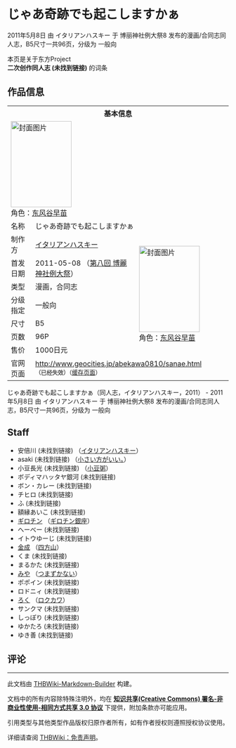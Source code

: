 # じゃあ奇跡でも起こしますかぁ

<!-- source html: G:\repos\THBWiki-Markdown-Builder\THBWikiMarkdown\Temp\main\7\75\ns0%3A%E3%81%98%E3%82%83%E3%81%82%E5%A5%87%E8%B7%A1%E3%81%A7%E3%82%82%E8%B5%B7%E3%81%93%E3%81%97%E3%81%BE%E3%81%99%E3%81%8B%E3%81%81.html -->

2011年5月8日 由 イタリアンハスキー 于 博丽神社例大祭8 发布的漫画/合同志同人志，B5尺寸一共96页，分级为 一般向

本页是关于东方Project  
 **二次创作同人志 (未找到链接)** 的词条

## 作品信息

<table><tbody><tr><th colspan="3">基本信息</th></tr><tr><td class="cover-artwork-mobile" colspan="2"><a href="./文件-じゃあ奇跡でも起こしますかぁ封面.jpg.md" class="image" title="封面图片"><img alt="封面图片" src="https://upload.thwiki.cc/thumb/0/02/%E3%81%98%E3%82%83%E3%81%82%E5%A5%87%E8%B7%A1%E3%81%A7%E3%82%82%E8%B5%B7%E3%81%93%E3%81%97%E3%81%BE%E3%81%99%E3%81%8B%E3%81%81%E5%B0%81%E9%9D%A2.jpg/138px-%E3%81%98%E3%82%83%E3%81%82%E5%A5%87%E8%B7%A1%E3%81%A7%E3%82%82%E8%B5%B7%E3%81%93%E3%81%97%E3%81%BE%E3%81%99%E3%81%8B%E3%81%81%E5%B0%81%E9%9D%A2.jpg" decoding="async" loading="lazy" width="138" height="196" srcset="https://upload.thwiki.cc/thumb/0/02/%E3%81%98%E3%82%83%E3%81%82%E5%A5%87%E8%B7%A1%E3%81%A7%E3%82%82%E8%B5%B7%E3%81%93%E3%81%97%E3%81%BE%E3%81%99%E3%81%8B%E3%81%81%E5%B0%81%E9%9D%A2.jpg/207px-%E3%81%98%E3%82%83%E3%81%82%E5%A5%87%E8%B7%A1%E3%81%A7%E3%82%82%E8%B5%B7%E3%81%93%E3%81%97%E3%81%BE%E3%81%99%E3%81%8B%E3%81%81%E5%B0%81%E9%9D%A2.jpg 1.5x, https://upload.thwiki.cc/thumb/0/02/%E3%81%98%E3%82%83%E3%81%82%E5%A5%87%E8%B7%A1%E3%81%A7%E3%82%82%E8%B5%B7%E3%81%93%E3%81%97%E3%81%BE%E3%81%99%E3%81%8B%E3%81%81%E5%B0%81%E9%9D%A2.jpg/276px-%E3%81%98%E3%82%83%E3%81%82%E5%A5%87%E8%B7%A1%E3%81%A7%E3%82%82%E8%B5%B7%E3%81%93%E3%81%97%E3%81%BE%E3%81%99%E3%81%8B%E3%81%81%E5%B0%81%E9%9D%A2.jpg 2x" data-file-width="282" data-file-height="400"></a><div class="cover-char">角色：<a href="./东风谷早苗.md" title="东风谷早苗">东风谷早苗</a></div></td>
</tr><tr><td class="label">名称</td><td colspan="2"> じゃあ奇跡でも起こしますかぁ </td></tr><tr><td class="label">制作方</td><td><a href="./イタリアンハスキー.md" title="イタリアンハスキー">イタリアンハスキー</a></td><td class="cover-artwork" rowspan="7" style="min-width:196px;"><a href="./文件-じゃあ奇跡でも起こしますかぁ封面.jpg.md" class="image" title="封面图片"><img alt="封面图片" src="https://upload.thwiki.cc/thumb/0/02/%E3%81%98%E3%82%83%E3%81%82%E5%A5%87%E8%B7%A1%E3%81%A7%E3%82%82%E8%B5%B7%E3%81%93%E3%81%97%E3%81%BE%E3%81%99%E3%81%8B%E3%81%81%E5%B0%81%E9%9D%A2.jpg/138px-%E3%81%98%E3%82%83%E3%81%82%E5%A5%87%E8%B7%A1%E3%81%A7%E3%82%82%E8%B5%B7%E3%81%93%E3%81%97%E3%81%BE%E3%81%99%E3%81%8B%E3%81%81%E5%B0%81%E9%9D%A2.jpg" decoding="async" loading="lazy" width="138" height="196" srcset="https://upload.thwiki.cc/thumb/0/02/%E3%81%98%E3%82%83%E3%81%82%E5%A5%87%E8%B7%A1%E3%81%A7%E3%82%82%E8%B5%B7%E3%81%93%E3%81%97%E3%81%BE%E3%81%99%E3%81%8B%E3%81%81%E5%B0%81%E9%9D%A2.jpg/207px-%E3%81%98%E3%82%83%E3%81%82%E5%A5%87%E8%B7%A1%E3%81%A7%E3%82%82%E8%B5%B7%E3%81%93%E3%81%97%E3%81%BE%E3%81%99%E3%81%8B%E3%81%81%E5%B0%81%E9%9D%A2.jpg 1.5x, https://upload.thwiki.cc/thumb/0/02/%E3%81%98%E3%82%83%E3%81%82%E5%A5%87%E8%B7%A1%E3%81%A7%E3%82%82%E8%B5%B7%E3%81%93%E3%81%97%E3%81%BE%E3%81%99%E3%81%8B%E3%81%81%E5%B0%81%E9%9D%A2.jpg/276px-%E3%81%98%E3%82%83%E3%81%82%E5%A5%87%E8%B7%A1%E3%81%A7%E3%82%82%E8%B5%B7%E3%81%93%E3%81%97%E3%81%BE%E3%81%99%E3%81%8B%E3%81%81%E5%B0%81%E9%9D%A2.jpg 2x" data-file-width="282" data-file-height="400"></a><div class="cover-char">角色：<a href="./东风谷早苗.md" title="东风谷早苗">东风谷早苗</a></div></td>
</tr><tr><td class="label">首发日期</td><td>2011-05-08&#160;（<a href="/展会作品列表?e=%E5%8D%9A%E4%B8%BD%E7%A5%9E%E7%A4%BE%E4%BE%8B%E5%A4%A7%E7%A5%AD%238">第八回 博麗神社例大祭</a>）</td></tr><tr><td class="label">类型</td><td>漫画，合同志</td></tr><tr><td class="label">分级指定</td><td>一般向</td></tr><tr><td class="label">尺寸</td><td>B5</td></tr><tr><td class="label">页数</td><td>96P</td></tr><tr><td class="label">售价</td><td>1000日元</td></tr>
<tr><td class="label">官网页面</td><td colspan="2"><a rel="nofollow" class="external free" href="http://www.geocities.jp/abekawa0810/sanae.html">http://www.geocities.jp/abekawa0810/sanae.html</a><br><span style="font-family: sans-serif; cursor: default; color:#555; font-size: 0.8em; bottom: 0.1em; font-weight: bold;" title="连接到已经失效网页">（已经失效）</span><small>（<a rel="nofollow" class="external text" href="https://web.archive.org/web/20150514101803/http://www.geocities.jp/abekawa0810/sanae.html">缓存页面</a>）</small></td></tr></tbody></table>

じゃあ奇跡でも起こしますかぁ（同人志，イタリアンハスキー，2011） - 2011年5月8日 由 イタリアンハスキー 于 博丽神社例大祭8 发布的漫画/合同志同人志，B5尺寸一共96页，分级为 一般向

## Staff
- 安倍川 (未找到链接) （[イタリアンハスキー](./イタリアンハスキー.md)）
- asaki (未找到链接) （[小さい方がいい。](./小さい方がいい。.md)）
- 小豆長光 (未找到链接) （[小豆粥](./小豆粥.md)）
- ボディマハッタヤ銀河 (未找到链接)
- ボン・カレー (未找到链接)
- チヒロ (未找到链接)
- ふ (未找到链接)
- 額縁あいこ (未找到链接)
- [ギロチン](./ギロチン.md) （[ギロチン銀座](./ギロチン銀座.md)）
- へーべー (未找到链接)
- イトウゆーじ (未找到链接)
- [金成](./金成.md) （[四方山](./四方山.md)）
- くま (未找到链接)
- まるかた (未找到链接)
- [みや](./みや.md) （[つまずかない](./つまずかない.md)）
- ポポイン (未找到链接)
- ロドニィ (未找到链接)
- [ろく](./ろく.md) （[ロクカワ](./ロクカワ.md)）
- サンクマ (未找到链接)
- しっぽり (未找到链接)
- ゆかたろ (未找到链接)
- ゆき善 (未找到链接)


## 评论




---

此文档由 [THBWiki-Markdown-Builder](https://github.com/Delsin-Yu/THBWiki-Markdown-Builder) 构建。

文档中的所有内容除特殊注明外，均在 [**知识共享(Creative Commons) 署名-非商业性使用-相同方式共享 3.0 协议**](https://creativecommons.org/licenses/by-sa/3.0/deed.zh-hans) 下提供，附加条款亦可能应用。

引用类型与其他类型作品版权归原作者所有，如有作者授权则遵照授权协议使用。

详细请查阅 [THBWiki：免责声明](https://thbwiki.cc/THBWiki:%E5%85%8D%E8%B4%A3%E5%A3%B0%E6%98%8E)。

